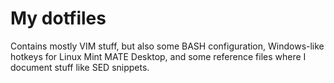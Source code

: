 # My dotfiles

Contains mostly VIM stuff, but also some BASH configuration, Windows-like hotkeys for Linux Mint MATE Desktop, and
some reference files where I document stuff like SED snippets.
